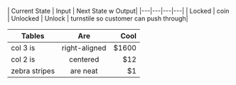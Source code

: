 | Current State	| Input	| Next State w	Output|
|---|---|---|---|
| Locked	| coin	| Unlocked	| Unlock | turnstile so customer can push through|

| Tables        |      Are      |  Cool |
| ------------- | :-----------: | ----: |
| col 3 is      | right-aligned | $1600 |
| col 2 is      |   centered    |   $12 |
| zebra stripes |   are neat    |    $1 |
